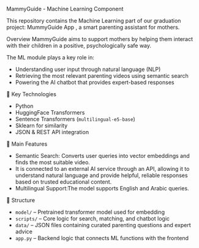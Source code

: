  MammyGuide - Machine Learning Component

This repository contains the Machine Learning part of our graduation project: MummyGuide App , a smart parenting assistant for mothers.

Overview
MammyGuide aims to support mothers by helping them interact with their children in a positive, psychologically safe way.

The ML module plays a key role in:
- Understanding user input through natural language (NLP)
- Retrieving the most relevant parenting videos using semantic search
- Powering the AI chatbot that provides expert-based responses

📌 Key Technologies
- Python  
- HuggingFace Transformers  
- Sentence Transformers (`multilingual-e5-base`)  
- Sklearn for similarity  
- JSON & REST API integration

📁 Main Features
- Semantic Search: Converts user queries into vector embeddings and finds the most suitable video.
- It is connected to an external AI service through an API, allowing it to understand natural language and provide helpful, reliable responses based on trusted educational content.
- Multilingual Support:The model supports English and Arabic queries.

 📂 Structure
- `model/` – Pretrained transformer model used for embedding
- `scripts/` – Core logic for search, matching, and chatbot logic
- `data/` – JSON files containing curated parenting questions and expert advice
- `app.py` – Backend logic that connects ML functions with the frontend
